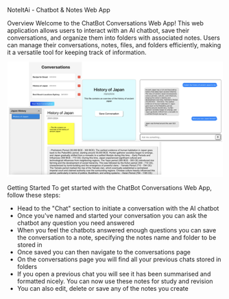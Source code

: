 NoteItAi - Chatbot & Notes Web App


Overview
Welcome to the ChatBot Conversations Web App! This web application allows users to interact with an AI chatbot, save their conversations, and organize them into folders with associated notes. Users can manage their conversations, notes, files, and folders efficiently, making it a versatile tool for keeping track of information.

![plot](./src/images/mainPageImageAppFeatures.png)

Getting Started
To get started with the ChatBot Conversations Web App, follow these steps:

- Head to the "Chat" section to initiate a conversation with the AI chatbot
- Once you've named and started your conversation you can ask the chatbot any question you need answered
- When you feel the chatbots answered enough questions you can save the conversation to a note, specifying the notes name and folder to be stored in
- Once saved you can then navigate to the conversations page
- On the conversations page you will find all your previous chats stored in folders
- If you open a previous chat you will see it has been summarised and formatted nicely. You can now use these notes for study and revision
- You can also edit, delete or save any of the notes you create
